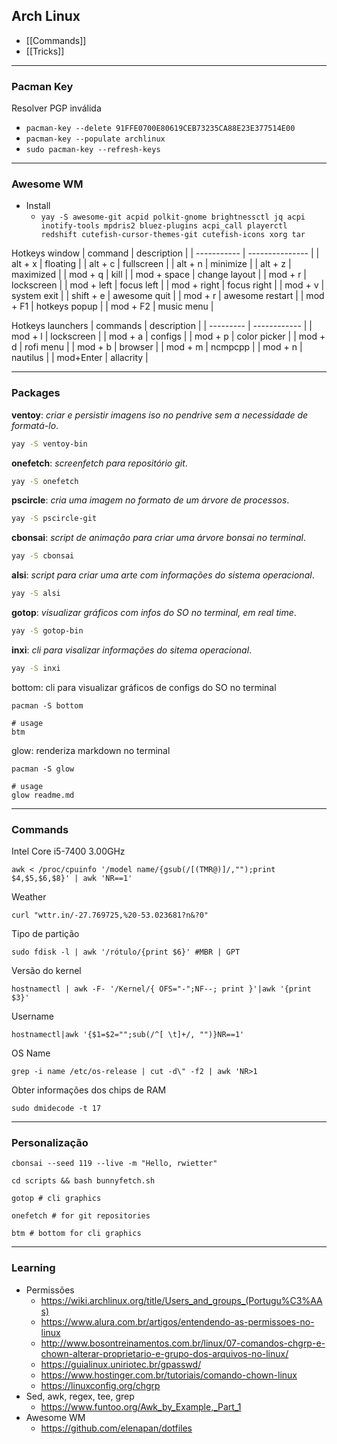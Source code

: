 ## Arch Linux
- [[Commands]]
- [[Tricks]]

---

### Pacman Key
Resolver PGP inválida
- `pacman-key --delete 91FFE0700E80619CEB73235CA88E23E377514E00`
- `pacman-key --populate archlinux`
- `sudo pacman-key --refresh-keys`

---

### Awesome WM
- Install
	- `yay -S awesome-git acpid polkit-gnome brightnessctl jq acpi inotify-tools mpdris2 bluez-plugins acpi_call playerctl redshift cutefish-cursor-themes-git cutefish-icons xorg tar`

Hotkeys window
| command     | description     |
| ----------- | --------------- |
| alt + x     | floating        |
| alt + c     | fullscreen      |
| alt + n     | minimize        |
| alt + z     | maximized       |
| mod + q     | kill            |
| mod + space | change layout   |
| mod + r     | lockscreen      |
| mod + left  | focus left      |
| mod + right | focus right     |
| mod + v     | system exit     |
| shift + e   | awesome quit    |
| mod + r     | awesome restart |
| mod + F1    | hotkeys popup   |
| mod + F2    | music menu      |

Hotkeys launchers
| commands  | description  |
| --------- | ------------ |
| mod + l   | lockscreen   |
| mod + a   | configs      |
| mod + p   | color picker |
| mod + d   | rofi menu    |
| mod + b   | browser      |
| mod + m   | ncmpcpp      |
| mod + n   | nautilus     |
| mod+Enter | allacrity    |

---
### Packages
**ventoy**: *criar e persistir imagens iso no pendrive sem a necessidade de formatá-lo*.
```bash
yay -S ventoy-bin
```

**onefetch**: *screenfetch para repositório git*.
```bash
yay -S onefetch
```

**pscircle**: *cria uma imagem no formato de um árvore de processos*.
```bash
yay -S pscircle-git
```

**cbonsai**: *script de animação para criar uma árvore bonsai no terminal*.
```bash
yay -S cbonsai
```

**alsi**: *script para criar uma arte com informações do sistema operacional*.
```bash
yay -S alsi
```

**gotop**: *visualizar gráficos com infos do SO no terminal, em real time*.
```bash
yay -S gotop-bin
```

**inxi**: *cli para visalizar informações do sitema operacional*.
```bash
yay -S inxi
```

bottom: cli para visualizar gráficos de configs do SO no terminal
```shell
pacman -S bottom

# usage
btm
```

glow: renderiza markdown no terminal
```shell
pacman -S glow

# usage
glow readme.md
```

---
### Commands
Intel Core i5-7400 3.00GHz
```shell
awk < /proc/cpuinfo '/model name/{gsub(/[(TMR@)]/,"");print $4,$5,$6,$8}' | awk 'NR==1'
```

Weather
```shell
curl "wttr.in/-27.769725,%20-53.023681?n&?0"
```

Tipo de partição
```shell
sudo fdisk -l | awk '/rótulo/{print $6}' #MBR | GPT
```

Versão do kernel
```shell
hostnamectl | awk -F- '/Kernel/{ OFS="-";NF--; print }'|awk '{print $3}'
```

Username
```shell
hostnamectl|awk '{$1=$2="";sub(/^[ \t]+/, "")}NR==1'
```

OS Name
```shell
grep -i name /etc/os-release | cut -d\" -f2 | awk 'NR>1
```

Obter informações dos chips de RAM
```shell
sudo dmidecode -t 17
```


---
### Personalização
```shell
cbonsai --seed 119 --live -m "Hello, rwietter"
```

```shell
cd scripts && bash bunnyfetch.sh
```

```shell
gotop # cli graphics
```

```shell
onefetch # for git repositories
```

```shell
btm # bottom for cli graphics
```

---
### Learning
- Permissões
	- https://wiki.archlinux.org/title/Users_and_groups_(Portugu%C3%AAs)
	- https://www.alura.com.br/artigos/entendendo-as-permissoes-no-linux
	- http://www.bosontreinamentos.com.br/linux/07-comandos-chgrp-e-chown-alterar-proprietario-e-grupo-dos-arquivos-no-linux/
	- https://guialinux.uniriotec.br/gpasswd/
	- https://www.hostinger.com.br/tutoriais/comando-chown-linux
	- https://linuxconfig.org/chgrp
- Sed, awk, regex, tee, grep
	- https://www.funtoo.org/Awk_by_Example,_Part_1
- Awesome WM
	- https://github.com/elenapan/dotfiles